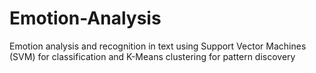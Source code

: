 # Emotion-Analysis
Emotion analysis and recognition in text using Support Vector Machines (SVM) for classification and K-Means clustering for pattern discovery
